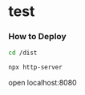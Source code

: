 # test

### How to Deploy

 ```bash
 cd /dist
 ```
 
  ```bash
npx http-server
 ```
 
 open localhost:8080
